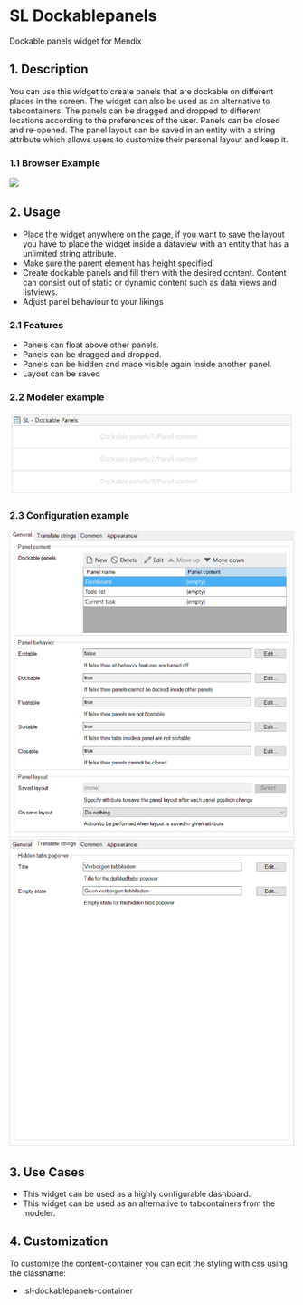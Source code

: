 # SL Dockablepanels

Dockable panels widget for Mendix

## 1. Description

You can use this widget to create panels that are dockable on different places in the screen. The widget can also be used as an alternative to tabcontainers. The panels can be dragged and dropped to different locations according to the preferences of the user. Panels can be closed and re-opened. The panel layout can be saved in an entity with a string attribute which allows users to customize their personal layout and keep it.

### 1.1 Browser Example

<img src="https://raw.githubusercontent.com/simplylogicninjas/sl-widget-dockablepanels/main/docs/images/dockablepanels_browser_example.png" width="600"/>

## 2. Usage

* Place the widget anywhere on the page, if you want to save the layout you have to place the widget inside a dataview with an entity that has a unlimited string attribute.
* Make sure the parent element has height specified
* Create dockable panels and fill them with the desired content. Content can consist out of static or dynamic content such as data views and listviews.
* Adjust panel behaviour to your likings

### 2.1 Features
* Panels can float above other panels.
* Panels can be dragged and dropped.
* Panels can be hidden and made visible again inside another panel.
* Layout can be saved

### 2.2 Modeler example

<img src="https://raw.githubusercontent.com/simplylogicninjas/sl-widget-dockablepanels/main/docs/images/dockablepanels_modeler_example.png" width="600"/>


### 2.3 Configuration example
<img src="https://raw.githubusercontent.com/simplylogicninjas/sl-widget-dockablepanels/main/docs/images/dockablepanels_general_tab.png" width="600"/>
<img src="https://raw.githubusercontent.com/simplylogicninjas/sl-widget-dockablepanels/main/docs/images/dockablepanels_translate_tab.png" width="600"/>

## 3. Use Cases

* This widget can be used as a highly configurable dashboard.
* This widget can be used as an alternative to tabcontainers from the modeler.

## 4. Customization

To customize the content-container you can edit the styling with css using the classname:

* .sl-dockablepanels-container